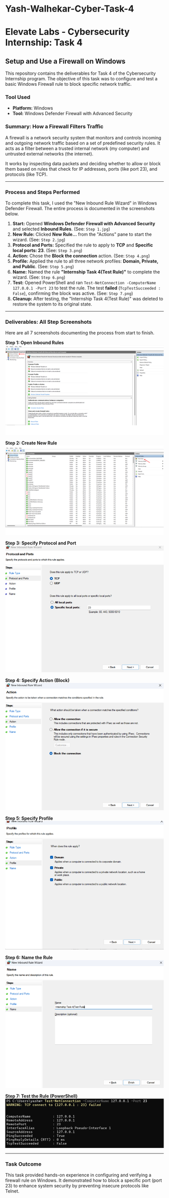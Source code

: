 # Yash-Walhekar-Cyber-Task-4

# Elevate Labs - Cybersecurity Internship: Task 4
## Setup and Use a Firewall on Windows

This repository contains the deliverables for Task 4 of the Cybersecurity Internship program. The objective of this task was to configure and test a basic Windows Firewall rule to block specific network traffic.

### Tool Used

* **Platform:** Windows
* **Tool:** Windows Defender Firewall with Advanced Security

### Summary: How a Firewall Filters Traffic

A firewall is a network security system that monitors and controls incoming and outgoing network traffic based on a set of predefined security rules. It acts as a filter between a trusted internal network (my computer) and untrusted external networks (the internet).

It works by inspecting data packets and deciding whether to allow or block them based on rules that check for IP addresses, ports (like port 23), and protocols (like TCP).

---

### Process and Steps Performed

To complete this task, I used the "New Inbound Rule Wizard" in Windows Defender Firewall. The entire process is documented in the screenshots below.

1.  **Start:** Opened **Windows Defender Firewall with Advanced Security** and selected **Inbound Rules**. (See: `Step 1.jpg`)
2.  **New Rule:** Clicked **New Rule...** from the "Actions" pane to start the wizard. (See: `Step 2.jpg`)
3.  **Protocol and Ports:** Specified the rule to apply to **TCP** and **Specific local ports: 23**. (See: `Step 3.png`)
4.  **Action:** Chose the **Block the connection** action. (See: `Step 4.png`)
5.  **Profile:** Applied the rule to all three network profiles: **Domain, Private, and Public**. (See: `Step 5.png`)
6.  **Name:** Named the rule **"Internship Task 4(Test Rule)"** to complete the wizard. (See: `Step 6.png`)
7.  **Test:** Opened PowerShell and ran `Test-NetConnection -ComputerName 127.0.0.1 -Port 23` to test the rule. The test **failed** (`TcpTestSucceeded : False`), confirming the block was active. (See: `Step 7.png`)
8.  **Cleanup:** After testing, the "Internship Task 4(Test Rule)" was deleted to restore the system to its original state.

---

### Deliverables: All Step Screenshots

Here are all 7 screenshots documenting the process from start to finish.

**Step 1: Open Inbound Rules**
![Open Inbound Rules](Step%201.png)

**Step 2: Create New Rule**
![Create New Rule](Step%202.png)

**Step 3: Specify Protocol and Port**
![Specify Protocol and Port](Step%203.png)

**Step 4: Specify Action (Block)**
![Specify Action](Step%204.png)

**Step 5: Specify Profile**
![Specify Profile](Step%205.png)

**Step 6: Name the Rule**
![Name the Rule](Step%206.png)

**Step 7: Test the Rule (PowerShell)**
![Test the Rule](Step%207.png)

---

### Task Outcome

This task provided hands-on experience in configuring and verifying a firewall rule on Windows. It demonstrated how to block a specific port (port 23) to enhance system security by preventing insecure protocols like Telnet.
